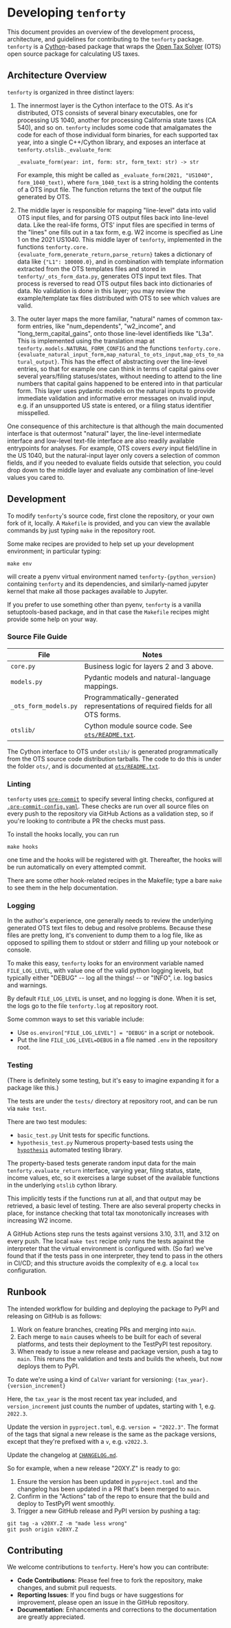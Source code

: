 # Developing `tenforty`

This document provides an overview of the development process, architecture, and
guidelines for contributing to the `tenforty` package. `tenforty` is a
[Cython](https://cython.org)-based package that wraps the  [Open Tax
Solver](https://opentaxsolver.sourceforge.net/) (OTS) open source package for
calculating US taxes.


## Architecture Overview

`tenforty` is organized in three distinct layers:

1. The innermost layer is the Cython interface to the OTS. As it's distributed,
   OTS consists of several binary executables, one for processing US 1040,
   another for processing California state taxes (CA 540), and so on. `tenforty`
   includes some code that amalgamates the code for each of those individual
   form binaries, for each supported tax year, into a single C++/Cython library,
   and exposes an interface at `tenforty.otslib._evaluate_form`:

       _evaluate_form(year: int, form: str, form_text: str) -> str

   For example, this might be called as `_evaluate_form(2021, "US1040",
   form_1040_text)`, where `form_1040_text` is a string holding the contents of
   a OTS input file. The function returns the text of the output file generated
   by OTS.

2. The middle layer is responsible for mapping "line-level" data into valid OTS
   input files, and for parsing OTS output files back into line-level data.
   Like the real-life forms, OTS' input files are specified in terms of the
   "lines" one fills out in a tax form, e.g. W2 income is specified as Line 1 on
   the 2021 US1040. This middle layer of `tenforty`, implemented in the
   functions `tenforty.core.{evaluate_form,generate_return,parse_return}` takes
   a dictionary of data like `{"L1": 100000.0}`, and in combination with
   template information extracted from the OTS templates files and stored in
   `tenforty/_ots_form_data.py`, generates OTS input text files. That process is
   reversed to read OTS output files back into dictionaries of data. No
   validation is done in this layer; you may review the example/template tax
   files distributed with OTS to see which values are valid.

3. The outer layer maps the more familiar, "natural" names of common tax-form
   entries, like "num_dependents", "w2_income", and "long_term_capital_gains",
   onto those line-level identifieds like "L3a". This is implemented using the
   translation map at `tenforty.models.NATURAL_FORM_CONFIG` and the functions
   `tenforty.core.{evaluate_natural_input_form,map_natural_to_ots_input,map_ots_to_natural_output}`.
   This has the effect of abstracting over the line-level entries, so that for
   example one can think in terms of capital gains over several years/filing
   statuses/states, without needing to attend to the line numbers that capital
   gains happened to be entered into in that particular form. This layer uses
   pydantic models on the natural inputs to provide immediate validation and
   informative error messages on invalid input, e.g. if an unsupported US state
   is entered, or a filing status identifier misspelled.


One consequence of this architecture is that although the main documented
interface is that outermost "natural" layer, the line-level intermediate
interface and low-level text-file interface are also readily available
entrypoints for analyses. For example, OTS covers *every* input field/line in
the US 1040, but the natural-input layer only covers a selection of common
fields, and if you needed to evaluate fields outside that selection, you could
drop down to the middle layer and evaluate any combination of line-level values
you cared to.


## Development

To modify `tenforty`'s source code, first clone the repository, or your own fork
of it, locally. A `Makefile` is provided, and you can view the available
commands by just typing `make` in the repository root.

Some make recipes are provided to help set up your development environment; in
particular typing:

    make env

will create a pyenv virtual environment named `tenforty-{python_version}`
containing `tenforty` and its dependencies, and similarly-named jupyter kernel
that make all those packages available to Jupyter.

If you prefer to use something other than pyenv, `tenforty` is a vanilla
setuptools-based package, and in that case the `Makefile` recipes might provide
some help on your way.

### Source File Guide

| File                    | Notes                                                             |
|-------------------------|-------------------------------------------------------------------|
| `core.py`               | Business logic for layers 2 and 3 above.                          |
| `models.py`             | Pydantic models and natural-language mappings.                    |
| `_ots_form_models.py`   | Programmatically-generated representations of required fields for all OTS forms. |
| `otslib/`               | Cython module source code. See [`ots/README.txt`](ots/README.txt). |


The Cython interface to OTS under `otslib/` is generated programmatically from
the OTS source code distribution tarballs. The code to do this is under the
folder `ots/`, and is documented at [`ots/README.txt`](ots/README.txt).

### Linting

`tenforty` uses [`pre-commit`](https://pre-commit.com) to specify several
linting checks, configured at
[`.pre-commit-config.yaml`](.pre-commit-config.yaml). These checks are run over
all source files on every push to the repository via GitHub Actions as a
validation step, so if you're looking to contribute a PR the checks must pass.

To install the hooks locally, you can run

    make hooks

one time and the hooks will be registered with git. Thereafter, the hooks will
be run automatically on every attempted commit.

There are some other hook-related recipes in the Makefile; type a bare `make` to
see them in the help documentation.

### Logging

In the author's experience, one generally needs to review the underlying generated OTS text files
to debug and resolve problems. Because these files are pretty long, it's convenient to dump them
to a log file, like as opposed to spilling them to stdout or stderr and filling up your notebook
or console.

To make this easy, `tenforty` looks for an environment variable named
`FILE_LOG_LEVEL`, with value one of the valid python logging levels, but
typically either "DEBUG" -- log all the things! -- or "INFO", i.e. log basics
and warnings.

By default `FILE_LOG_LEVEL` is unset, and no logging is done. When it is set,
the logs go to the file `tenforty.log` at repository root.

Some common ways to set this variable include:

- Use `os.environ["FILE_LOG_LEVEL"] = "DEBUG"` in a script or notebook.
- Put the line `FILE_LOG_LEVEL=DEBUG` in a file named `.env` in the repository root.

### Testing

(There is definitely some testing, but it's easy to imagine expanding it for a package like this.)

The tests are under the `tests/` directory at repository root, and can be run via `make test`.

There are two test modules:

- `basic_test.py` Unit tests for specific functions.
- `hypothesis_test.py` Numerous property-based tests using the
  [`hypothesis`](https://hypothesis.readthedocs.io/en/latest/) automated testing
  library.

The property-based tests generate random input data for the main
`tenforty.evaluate_return` interface, varying year, filing status, state, income
values, etc, so it exercises a large subset of the available functions in the
underlying `otslib` cython library.

This implicitly tests if the functions run at all, and that output may be
retrieved, a basic level of testing. There are also several property checks in
place, for instance checking that total tax monotonically increases with
increasing W2 income.

A GitHub Actions step runs the tests against versions 3.10, 3.11, and 3.12 on
every push. The local `make test` recipe only runs the tests against the
interpreter that the virtual environment is configured with. (So far) we've
found that if the tests pass in one interpreter, they tend to pass in the others
in CI/CD; and this structure avoids the complexity of e.g. a local `tox`
configuration.


## Runbook

The intended workflow for building and deploying the package to PyPI and
releasing on GitHub is as follows:

1. Work on feature branches, creating PRs and merging into `main`.
2. Each merge to `main` causes wheels to be built for each of several platforms,
   and tests their deployment to the TestPyPI test repository.
3. When ready to issue a new release and package version, push a tag to `main`.
   This reruns the validation and tests and builds the wheels, but now deploys
   them to PyPI.

To date we're using a kind of `CalVer` variant for versioning:
`{tax_year}.{version_increment}`

Here, the `tax_year` is the most recent tax year included, and
`version_increment` just counts the number of updates, starting with 1, e.g.
`2022.3`.

Update the version in `pyproject.toml`, e.g. `version = "2022.3"`. The format of
the tags that signal a new release is the same as the package versions, except
that they're prefixed with a `v`, e.g. `v2022.3`.

Update the changelog at [`CHANGELOG.md`](CHANGELOG.md).

So for example, when a new release "20XY.Z" is ready to go:

1. Ensure the version has been updated in `pyproject.toml` and the changelog has
   been updated in a PR that's been merged to `main`.
2. Confirm in the "Actions" tab of the repo to ensure that the build and deploy
   to TestPyPI went smoothly.
3. Trigger a new GitHub release and PyPI version by pushing a tag:

```{shell}
git tag -a v20XY.Z -m "made less wrong"
git push origin v20XY.Z
```

## Contributing

We welcome contributions to `tenforty`. Here's how you can contribute:

- **Code Contributions**: Please feel free to fork the repository, make changes, and submit pull requests.
- **Reporting Issues**: If you find bugs or have suggestions for improvement, please open an issue in the GitHub repository.
- **Documentation**: Enhancements and corrections to the documentation are greatly appreciated.
